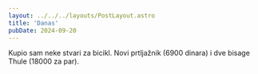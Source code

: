 ```yaml
---
layout: ../../../layouts/PostLayout.astro
title: 'Danas'
pubDate: 2024-09-20
---
```


Kupio sam neke stvari za bicikl. Novi prtljažnik (6900 dinara) i dve bisage Thule (18000 za par).
